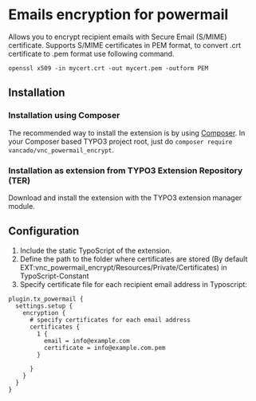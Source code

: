 # Emails encryption for powermail

Allows you to encrypt recipient emails with Secure Email (S/MIME) certificate.
Supports S/MIME certificates in PEM format, to convert .crt certificate to .pem format use following command.

```
openssl x509 -in mycert.crt -out mycert.pem -outform PEM
```
## Installation

### Installation using Composer

The recommended way to install the extension is by using [Composer](https://getcomposer.org/). In your Composer based TYPO3 project root, just do `composer require vancado/vnc_powermail_encrypt`. 

### Installation as extension from TYPO3 Extension Repository (TER)

Download and install the extension with the TYPO3 extension manager module.

## Configuration
1) Include the static TypoScript of the extension.
2) Define the path to the folder where certificates are stored (By default EXT:vnc_powermail_encrypt/Resources/Private/Certificates) in TypoScript-Constant
3) Specify certificate file for each recipient email address in Typoscript:

```
plugin.tx_powermail {
  settings.setup {
    encryption {			
      # specify certificates for each email address
      certificates {
        1 {
          email = info@example.com 
          certificate = info@example.com.pem
        }
        
      }
    }
  }
}
```

